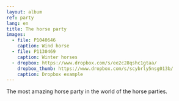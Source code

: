 ```yaml
---
layout: album
ref: party
lang: en
title: The horse party
images:
  - file: P1040646
    caption: Wind horse
  - file: P1130469
    caption: Winter horses
  - dropbox: https://www.dropbox.com/s/ee2c28qshc1gtaa/
    dropbox_thumb: https://www.dropbox.com/s/scybrly5nsg013b/
    caption: Dropbox example
---
```


The most amazing horse party in the world of the horse parties.
